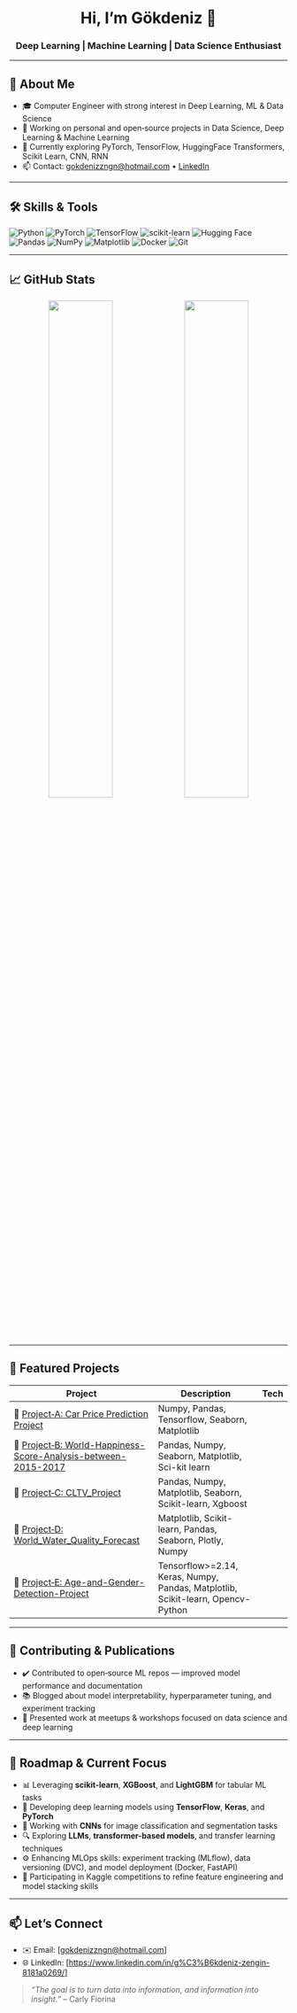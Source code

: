 <h1 align="center">Hi, I’m Gökdeniz 👋</h1>
<h3 align="center">Deep Learning | Machine Learning | Data Science Enthusiast</h3>

---

## 🚀 About Me

- 🎓 Computer Engineer with strong interest in Deep Learning, ML & Data Science  
- 🔬 Working on personal and open‑source projects in Data Science, Deep Learning & Machine Learning  
- 🌱 Currently exploring PyTorch, TensorFlow, HuggingFace Transformers, Scikit Learn, CNN, RNN  
- 📫 Contact: gokdenizzngn@hotmail.com • [LinkedIn](https://www.linkedin.com/in/g%C3%B6kdeniz-zengin-8181a0269/)  

---

## 🛠 Skills & Tools

![Python](https://img.shields.io/badge/-Python-black?style=flat-square&logo=python)
![PyTorch](https://img.shields.io/badge/-PyTorch-black?style=flat-square&logo=pytorch)
![TensorFlow](https://img.shields.io/badge/-TensorFlow-black?style=flat-square&logo=tensorflow)
![scikit-learn](https://img.shields.io/badge/-scikit--learn-black?style=flat-square&logo=scikit-learn)
![Hugging Face](https://img.shields.io/badge/-HuggingFace-black?style=flat-square&logo=huggingface)
![Pandas](https://img.shields.io/badge/-Pandas-black?style=flat-square&logo=pandas)
![NumPy](https://img.shields.io/badge/-NumPy-black?style=flat-square&logo=numpy)
![Matplotlib](https://img.shields.io/badge/-Matplotlib-black?style=flat-square&logo=matplotlib)
![Docker](https://img.shields.io/badge/-Docker-black?style=flat-square&logo=docker)
![Git](https://img.shields.io/badge/-Git-black?style=flat-square&logo=git)

---

## 📈 GitHub Stats

<p align="center">
  <img width="48%" src="https://github-readme-stats.vercel.app/api?username=Gokdenizzzngn&show_icons=true&theme=tokyonight" />
  <img width="48%" src="https://github-readme-streak-stats.herokuapp.com/?user=Gokdenizzzngn&theme=tokyonight" />
</p>

---

## 🧠 Featured Projects

| Project | Description | Tech |
|--------|-------------|------|
| 🔗 [Project‑A: Car Price Prediction Project](https://github.com/Gokdenizzzngn/Python-ile-Araba-Fiyat-Tahmin-Projesi) | Numpy, Pandas, Tensorflow, Seaborn, Matplotlib |
| 🔗 [Project‑B: World-Happiness-Score-Analysis-between-2015-2017](https://github.com/Gokdenizzzngn/Gokdenizzzngn-World-Happiness-Score-Analysis-between-2015-2017) | Pandas, Numpy, Seaborn, Matplotlib, Sci-kit learn |
| 🔗 [Project‑C: CLTV_Project](https://github.com/Gokdenizzzngn/CLTV_Project) | Pandas, Numpy, Matplotlib, Seaborn, Scikit-learn, Xgboost|
| 🔗 [Project‑D: World_Water_Quality_Forecast](https://github.com/Gokdenizzzngn/World_Water_Quality_Forecast) | Matplotlib, Scikit-learn, Pandas, Seaborn, Plotly, Numpy |
| 🔗 [Project‑E: Age-and-Gender-Detection-Project](https://github.com/Gokdenizzzngn/Age-and-Gender-Detection-Project) | Tensorflow>=2.14, Keras, Numpy, Pandas, Matplotlib, Scikit-learn, Opencv-Python |

---

## 📝 Contributing & Publications

- ✔️ Contributed to open‑source ML repos — improved model performance and documentation  
- 📚 Blogged about model interpretability, hyperparameter tuning, and experiment tracking  
- 🎤 Presented work at meetups & workshops focused on data science and deep learning

---

## 🚧 Roadmap & Current Focus

- 📊 Leveraging **scikit-learn**, **XGBoost**, and **LightGBM** for tabular ML tasks  
- 🧠 Developing deep learning models using **TensorFlow**, **Keras**, and **PyTorch**  
- 🧩 Working with **CNNs** for image classification and segmentation tasks  
- 🔍 Exploring **LLMs**, **transformer-based models**, and transfer learning techniques  
- ⚙️ Enhancing MLOps skills: experiment tracking (MLflow), data versioning (DVC), and model deployment (Docker, FastAPI)  
- 🧪 Participating in Kaggle competitions to refine feature engineering and model stacking skills  
---

## 📫 Let’s Connect

- ✉️ Email: [gokdenizzngn@hotmail.com]  
- 🌐 LinkedIn: [https://www.linkedin.com/in/g%C3%B6kdeniz-zengin-8181a0269/] 

> *“The goal is to turn data into information, and information into insight.”* – Carly Fiorina
